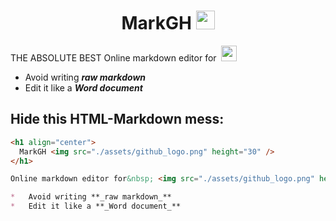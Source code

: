 <h1 align="center">
  MarkGH <img src="https://github.com/EvitanRelta/markgh/raw/master/assets/logo.png" height="30" />
</h1>

THE ABSOLUTE BEST Online markdown editor for&nbsp; <img src="https://github.com/EvitanRelta/markgh/raw/master/assets/github_logo.png" height="25" />

-   Avoid writing ***raw markdown***
-   Edit it like a ***Word document***

## Hide this HTML-Markdown mess:

```markdown
<h1 align="center">
  MarkGH <img src="./assets/github_logo.png" height="30" />
</h1>

Online markdown editor for&nbsp; <img src="./assets/github_logo.png" height="25" />

*   Avoid writing **_raw markdown_**
*   Edit it like a **_Word document_**
```